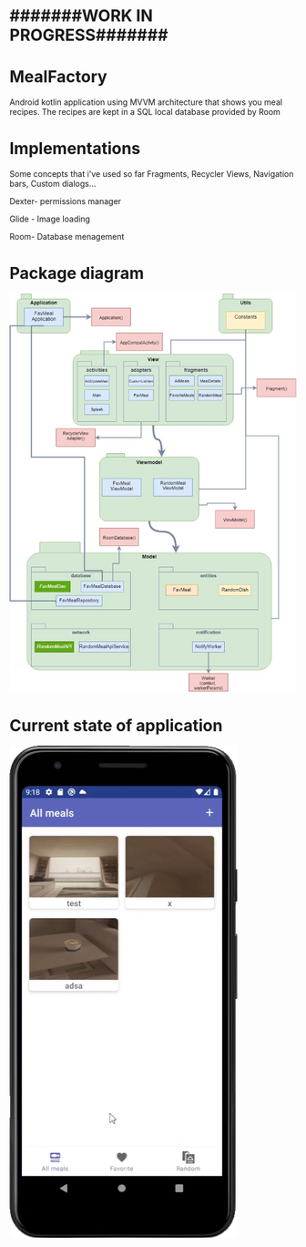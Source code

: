 # #######WORK IN PROGRESS#######

# MealFactory
Android kotlin application using MVVM architecture that shows you meal recipes. The recipes are kept in a SQL local database
provided by Room

# Implementations
Some concepts that i've used so far Fragments, Recycler Views, Navigation bars, Custom dialogs...

Dexter- permissions manager

Glide - Image loading

Room- Database menagement


# Package diagram
![alt text](https://raw.githubusercontent.com/Lisk0/MealFactory/master/PackageDiagram.jpg?raw=true)

# Current state of application
![alt text](https://github.com/Lisk0/MealFactory/raw/master/meal-app.png?raw=true)
